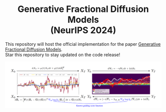 <h1 align="center">Generative Fractional Diffusion Models <br> (NeurIPS 2024) </h1> 

This repository will host the official implementation for the paper [Generative Fractional Diffusion Models](https://arxiv.org/abs/2310.17638). <br> Star this repository to stay updated on the code release!

![cover](visuals/thumbnail.png)
